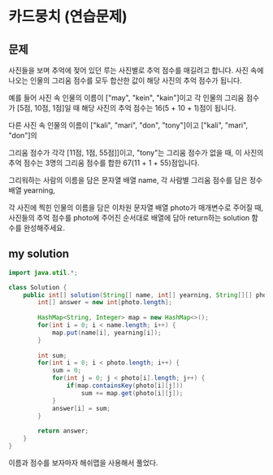 # 카드뭉치 (연습문제)

## 문제
사진들을 보며 추억에 젖어 있던 루는 사진별로 추억 점수를 매길려고 합니다. 사진 속에 나오는 인물의 그리움 점수를 모두 합산한 값이 해당 사진의 추억 점수가 됩니다. 

예를 들어 사진 속 인물의 이름이 ["may", "kein", "kain"]이고 각 인물의 그리움 점수가 [5점, 10점, 1점]일 때 해당 사진의 추억 점수는 16(5 + 10 + 1)점이 됩니다.

다른 사진 속 인물의 이름이 ["kali", "mari", "don", "tony"]이고 ["kali", "mari", "don"]의

그리움 점수가 각각 [11점, 1점, 55점]]이고, "tony"는 그리움 점수가 없을 때, 이 사진의 추억 점수는 3명의 그리움 점수를 합한 67(11 + 1 + 55)점입니다.

그리워하는 사람의 이름을 담은 문자열 배열 name, 각 사람별 그리움 점수를 담은 정수 배열 yearning, 

각 사진에 찍힌 인물의 이름을 담은 이차원 문자열 배열 photo가 매개변수로 주어질 때, 사진들의 추억 점수를 photo에 주어진 순서대로 배열에 담아 return하는 solution 함수를 완성해주세요.

## my solution
```java
import java.util.*;

class Solution {
    public int[] solution(String[] name, int[] yearning, String[][] photo) {
        int[] answer = new int[photo.length];
        
        HashMap<String, Integer> map = new HashMap<>();
        for(int i = 0; i < name.length; i++) {
            map.put(name[i], yearning[i]);
        }
        
        int sum;
        for(int i = 0; i < photo.length; i++) {
            sum = 0;
            for(int j = 0; j < photo[i].length; j++) {
                if(map.containsKey(photo[i][j])) 
                    sum += map.get(photo[i][j]);
            }   
            answer[i] = sum;
        }   
        
        return answer;
    }
}
```

이름과 점수를 보자마자 해쉬맵을 사용해서 풀었다. 
